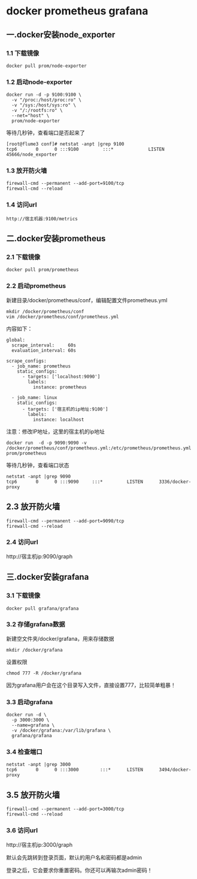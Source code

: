 # docker prometheus grafana

## 一.docker安装node_exporter

### 1.1 下载镜像

```
docker pull prom/node-exporter
```

### 1.2 启动node-exporter

```
docker run -d -p 9100:9100 \
  -v "/proc:/host/proc:ro" \
  -v "/sys:/host/sys:ro" \
  -v "/:/rootfs:ro" \
  --net="host" \
  prom/node-exporter
```

等待几秒钟，查看端口是否起来了

```
[root@flume3 conf]# netstat -anpt |grep 9100
tcp6       0      0 :::9100         :::*             LISTEN      45666/node_exporter 
```

### 1.3 放开防火墙

```
firewall-cmd --permanent --add-port=9100/tcp
firewall-cmd --reload
```

### 1.4 访问url

```
http://宿主机器:9100/metrics
```

## 二.docker安装prometheus

### 2.1 下载镜像

```
docker pull prom/prometheus
```

### 2.2 启动prometheus

新建目录/docker/prometheus/conf，编辑配置文件prometheus.yml

```
mkdir /docker/prometheus/conf
vim /docker/prometheus/conf/prometheus.yml
```

内容如下：

```
global:
  scrape_interval:     60s
  evaluation_interval: 60s
 
scrape_configs:
  - job_name: prometheus
    static_configs:
      - targets: ['localhost:9090']
        labels:
          instance: prometheus
 
  - job_name: linux
    static_configs:
      - targets: ['宿主机的ip地址:9100']
        labels:
          instance: localhost
```

注意：修改IP地址，这里的宿主机的ip地址

```
docker run  -d -p 9090:9090 -v /docker/prometheus/conf/prometheus.yml:/etc/prometheus/prometheus.yml   prom/prometheus
```

等待几秒钟，查看端口状态

```
netstat -anpt |grep 9090
tcp6       0      0 :::9090     :::*         LISTEN      3336/docker-proxy
```

## 2.3 放开防火墙

```
firewall-cmd --permanent --add-port=9090/tcp
firewall-cmd --reload
```

### 2.4  访问url

http://宿主机ip:9090/graph

## 三.docker安装grafana

### 3.1 下载镜像

```
docker pull grafana/grafana
```

### 3.2 存储grafana数据

新建空文件夹/docker/grafana，用来存储数据

```
mkdir /docker/grafana
```

设置权限

```
chmod 777 -R /docker/grafana
```

因为grafana用户会在这个目录写入文件，直接设置777，比较简单粗暴！

### 3.3 启动grafana

```
docker run -d \
  -p 3000:3000 \
  --name=grafana \
  -v /docker/grafana:/var/lib/grafana \
  grafana/grafana
```

### 3.4 检查端口

```
netstat -anpt |grep 3000
tcp6       0      0 :::3000        :::*      LISTEN      3494/docker-proxy
```

## 3.5 放开防火墙

```
firewall-cmd --permanent --add-port=3000/tcp
firewall-cmd --reload
```

### 3.6  访问url

http://宿主机ip:3000/graph

默认会先跳转到登录页面，默认的用户名和密码都是admin

登录之后，它会要求你重置密码。你还可以再输次admin密码！